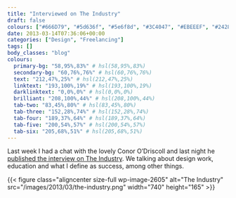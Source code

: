 ```yaml
---
title: "Interviewed on The Industry"
draft: false
colours: ["#666D79", "#5d636f", "#5e6f8d", "#3C4047", "#EBEEEF", "#24282d", "#A4A9AF"]
date: 2013-03-14T07:36:06+00:00
categories: ["Design", "Freelancing"]
tags: []
body_classes: "blog"
colours:
  primary-bg: "58,95%,83%" # hsl(58,95%,83%)
  secondary-bg: "60,76%,76%" # hsl(60,76%,76%)
  text: "212,47%,25%" # hsl(212,47%,25%)
  linktext: "193,100%,19%" # hsl(193,100%,19%)
  darklinktext: "0,0%,0%" # hsl(0,0%,0%)
  brilliant: "208,100%,44%" # hsl(208,100%,44%)
  tab-two: "83,45%,80%" # hsl(83,45%,80%)
  tab-three: "152,28%,74%" # hsl(152,28%,74%)
  tab-four: "189,37%,64%" # hsl(189,37%,64%)
  tab-five: "200,54%,57%" # hsl(200,54%,57%)
  tab-six: "205,68%,51%" # hsl(205,68%,51%)
---
```


Last week I had a chat with the lovely Conor O’Driscoll and last night he [published the interview on The Industry](http://theindustry.cc/2013/03/13/an-interview-with-laura-kalbag/). We talking about design work, education and what I define as success, among other things.

{{< figure class="aligncenter size-full wp-image-2605" alt="The Industry" src="/images/2013/03/the-industry.png" width="740" height="165" >}}


